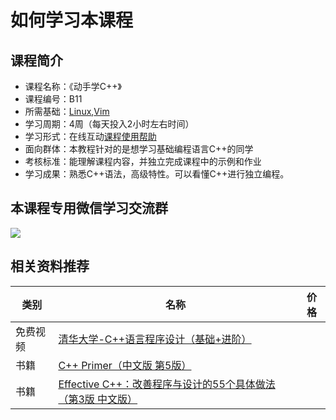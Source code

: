 # 如何学习本课程
## 课程简介
- 课程名称：《动手学C++》
- 课程编号：B11
- 所需基础：[Linux](/linux),[Vim](/linux)
- 学习周期：4周（每天投入2小时左右时间）
- 学习形式：在线互动[课程使用帮助](/aboutus/help.html)
- 面向群体：本教程针对的是想学习基础编程语言C++的同学
- 考核标准：能理解课程内容，并独立完成课程中的示例和作业
- 学习成果：熟悉C++语法，高级特性。可以看懂C++进行独立编程。

## 本课程专用微信学习交流群 
![](./images/qrcode.jpg)

## 相关资料推荐
|类别|名称|价格|
|--|--|--|
|免费视频|[清华大学-C++语言程序设计（基础+进阶）](https://www.bilibili.com/video/BV1hJ411J7qi)||
|书籍|[C++ Primer（中文版 第5版）](https://item.jd.com/11306138.html)||
|书籍|[Effective C++：改善程序与设计的55个具体做法（第3版 中文版）](https://item.jd.com/10393318.html)||

